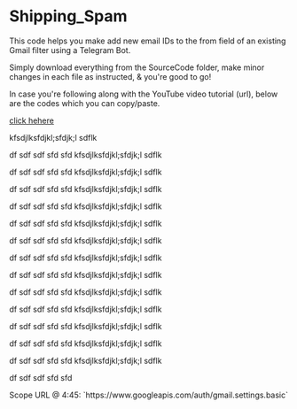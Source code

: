 # Shipping_Spam
This code helps you make add new email IDs to the from field of an existing Gmail filter using a Telegram Bot. 

Simply download everything from the SourceCode folder, make minor changes in each file as instructed, & you're good to go!

In case you're following along with the YouTube video tutorial (url), below are the codes which you can copy/paste.

<a href="#ts1">click hehere</a>

kfsdjlksfdjkl;sfdjk;l sdflk

df
sdf
sdf 
sfd
sfd
kfsdjlksfdjkl;sfdjk;l sdflk

df
sdf
sdf 
sfd
sfd
kfsdjlksfdjkl;sfdjk;l sdflk

df
sdf
sdf 
sfd
sfd
kfsdjlksfdjkl;sfdjk;l sdflk

df
sdf
sdf 
sfd
sfd
kfsdjlksfdjkl;sfdjk;l sdflk

df
sdf
sdf 
sfd
sfd
kfsdjlksfdjkl;sfdjk;l sdflk

df
sdf
sdf 
sfd
sfd
kfsdjlksfdjkl;sfdjk;l sdflk

df
sdf
sdf 
sfd
sfd
kfsdjlksfdjkl;sfdjk;l sdflk

df
sdf
sdf 
sfd
sfd
kfsdjlksfdjkl;sfdjk;l sdflk

df
sdf
sdf 
sfd
sfd
kfsdjlksfdjkl;sfdjk;l sdflk

df
sdf
sdf 
sfd
sfd
kfsdjlksfdjkl;sfdjk;l sdflk

df
sdf
sdf 
sfd
sfd
kfsdjlksfdjkl;sfdjk;l sdflk

df
sdf
sdf 
sfd
sfd
kfsdjlksfdjkl;sfdjk;l sdflk

df
sdf
sdf 
sfd
sfd
kfsdjlksfdjkl;sfdjk;l sdflk

df
sdf
sdf 
sfd
sfd


<p id="#ts1">Scope URL @ 4:45: `https://www.googleapis.com/auth/gmail.settings.basic`</p>
